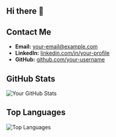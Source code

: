 ## Hi there 👋

<!--
**YaminiKanuparthi/YaminiKanuparthi** is a ✨ _special_ ✨ repository because its `README.md` (this file) appears on your GitHub profile.

Here are some ideas to get you started:

- 🔭 I’m currently working on ...
- 🌱 I’m currently learning ...
- 👯 I’m looking to collaborate on ...
- 🤔 I’m looking for help with ...
- 💬 Ask me about ....
- 📫 How to reach me: ...
- 😄 Pronouns: ...
- ⚡ Fun fact: ...
-->
## Contact Me
- **Email:** [your-email@example.com](mailto:your-email@example.com)
- **LinkedIn:** [linkedin.com/in/your-profile](https://www.linkedin.com/in/your-profile)
- **GitHub:** [github.com/your-username](https://github.com/your-username)

## GitHub Stats
![Your GitHub Stats](https://github-readme-stats.vercel.app/api?username=your-username&show_icons=true&theme=radical)

## Top Languages
![Top Languages](https://github-readme-stats.vercel.app/api/top-langs/?username=your-username&layout=compact&theme=radical)
